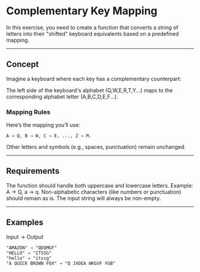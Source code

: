 # Complementary Key Mapping

In this exercise, you need to create a function that converts a string of letters into their "shifted" keyboard equivalents based on a predefined mapping.

---

## Concept
Imagine a keyboard where each key has a complementary counterpart:

The left side of the keyboard's alphabet (Q,W,E,R,T,Y...) maps to the corresponding alphabet letter (A,B,C,D,E,F...).

### Mapping Rules
Here’s the mapping you’ll use:
```
A → Q, B → W, C → E, ..., Z → M.

```
Other letters and symbols (e.g., spaces, punctuation) remain unchanged.

---
## Requirements
The function should handle both uppercase and lowercase letters.
Example: A → Q, a → q.
Non-alphabetic characters (like numbers or punctuation) should remain as is.
The input string will always be non-empty.

---
## Examples
Input → Output
```
"AMAZON" → "QDQMGF"
"HELLO" → "ITSSG"
"hello" → "itssg"
"A QUICK BROWN FOX" → "Q JXOEA WKGVF YGB"
```
